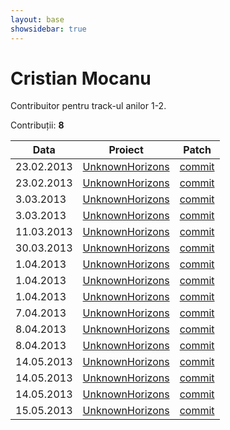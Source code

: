 ```yaml
---
layout: base
showsidebar: true
---
```


# Cristian Mocanu

Contribuitor pentru track-ul anilor 1-2.

Contribuții: **8**

|Data |Proiect | Patch |
|-----|--------|-------|
|23.02.2013|[UnknownHorizons][unknownhorizons]|[commit](https://github.com/unknown-horizons/unknown-horizons/pull/2033)|
|23.02.2013|[UnknownHorizons][unknownhorizons]|[commit](https://github.com/unknown-horizons/unknown-horizons/pull/2033 )|
| 3.03.2013|[UnknownHorizons][unknownhorizons]|[commit](https://github.com/unknown-horizons/unknown-horizons/pull/2034)|
| 3.03.2013|[UnknownHorizons][unknownhorizons]|[commit](https://github.com/unknown-horizons/unknown-horizons/pull/2035)|
|11.03.2013|[UnknownHorizons][unknownhorizons]|[commit](https://github.com/unknown-horizons/unknown-horizons/pull/2036)|
|30.03.2013|[UnknownHorizons][unknownhorizons]|[commit](https://github.com/unknown-horizons/unknown-horizons/pull/2044)|
| 1.04.2013|[UnknownHorizons][unknownhorizons]|[commit](https://github.com/unknown-horizons/unknown-horizons/pull/2061)|
| 1.04.2013|[UnknownHorizons][unknownhorizons]|[commit](https://github.com/unknown-horizons/unknown-horizons/pull/2060)|
| 1.04.2013|[UnknownHorizons][unknownhorizons]|[commit](https://github.com/unknown-horizons/unknown-horizons/pull/2059)|
| 7.04.2013|[UnknownHorizons][unknownhorizons]|[commit](https://github.com/unknown-horizons/unknown-horizons/pull/2070)|
| 8.04.2013|[UnknownHorizons][unknownhorizons]|[commit](https://github.com/unknown-horizons/unknown-horizons/pull/2094)|
| 8.04.2013|[UnknownHorizons][unknownhorizons]|[commit](https://github.com/unknown-horizons/unknown-horizons/pull/2096)|
|14.05.2013|[UnknownHorizons][unknownhorizons]|[commit](https://github.com/unknown-horizons/unknown-horizons/pull/2100)|
|14.05.2013|[UnknownHorizons][unknownhorizons]|[commit](https://github.com/unknown-horizons/unknown-horizons/pull/2101)|
|14.05.2013|[UnknownHorizons][unknownhorizons]|[commit](https://github.com/unknown-horizons/unknown-horizons/pull/2102)|
|15.05.2013|[UnknownHorizons][unknownhorizons]|[commit](https://github.com/unknown-horizons/unknown-horizons/pull/2103)|

[unknownhorizons]: http://www.unknown-horizons.org/ "Unknown Horizons"
